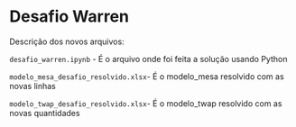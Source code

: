 # Desafio Warren

Descrição dos novos arquivos:

`desafio_warren.ipynb` - É o arquivo onde foi feita a solução usando Python

`modelo_mesa_desafio_resolvido.xlsx`- É o modelo_mesa resolvido com as novas linhas

`modelo_twap_desafio_resolvido.xlsx`- É o modelo_twap resolvido com as novas quantidades


